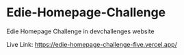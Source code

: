 # Edie-Homepage-Challenge
Edie Homepage Challenge in devchallenges website

Live Link: https://edie-homepage-challenge-five.vercel.app/
